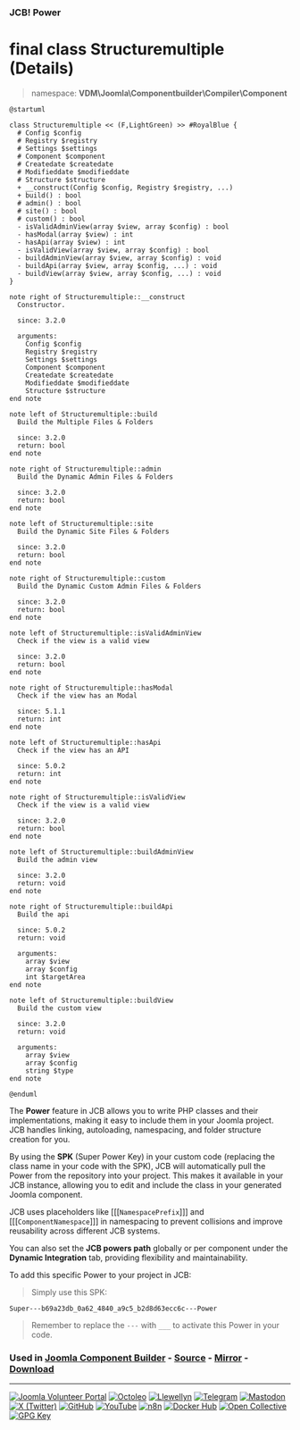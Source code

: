 ### JCB! Power
# final class Structuremultiple (Details)
> namespace: **VDM\Joomla\Componentbuilder\Compiler\Component**

```uml
@startuml

class Structuremultiple << (F,LightGreen) >> #RoyalBlue {
  # Config $config
  # Registry $registry
  # Settings $settings
  # Component $component
  # Createdate $createdate
  # Modifieddate $modifieddate
  # Structure $structure
  + __construct(Config $config, Registry $registry, ...)
  + build() : bool
  # admin() : bool
  # site() : bool
  # custom() : bool
  - isValidAdminView(array $view, array $config) : bool
  - hasModal(array $view) : int
  - hasApi(array $view) : int
  - isValidView(array $view, array $config) : bool
  - buildAdminView(array $view, array $config) : void
  - buildApi(array $view, array $config, ...) : void
  - buildView(array $view, array $config, ...) : void
}

note right of Structuremultiple::__construct
  Constructor.

  since: 3.2.0
  
  arguments:
    Config $config
    Registry $registry
    Settings $settings
    Component $component
    Createdate $createdate
    Modifieddate $modifieddate
    Structure $structure
end note

note left of Structuremultiple::build
  Build the Multiple Files & Folders

  since: 3.2.0
  return: bool
end note

note right of Structuremultiple::admin
  Build the Dynamic Admin Files & Folders

  since: 3.2.0
  return: bool
end note

note left of Structuremultiple::site
  Build the Dynamic Site Files & Folders

  since: 3.2.0
  return: bool
end note

note right of Structuremultiple::custom
  Build the Dynamic Custom Admin Files & Folders

  since: 3.2.0
  return: bool
end note

note left of Structuremultiple::isValidAdminView
  Check if the view is a valid view

  since: 3.2.0
  return: bool
end note

note right of Structuremultiple::hasModal
  Check if the view has an Modal

  since: 5.1.1
  return: int
end note

note left of Structuremultiple::hasApi
  Check if the view has an API

  since: 5.0.2
  return: int
end note

note right of Structuremultiple::isValidView
  Check if the view is a valid view

  since: 3.2.0
  return: bool
end note

note left of Structuremultiple::buildAdminView
  Build the admin view

  since: 3.2.0
  return: void
end note

note right of Structuremultiple::buildApi
  Build the api

  since: 5.0.2
  return: void
  
  arguments:
    array $view
    array $config
    int $targetArea
end note

note left of Structuremultiple::buildView
  Build the custom view

  since: 3.2.0
  return: void
  
  arguments:
    array $view
    array $config
    string $type
end note

@enduml
```

The **Power** feature in JCB allows you to write PHP classes and their implementations,
making it easy to include them in your Joomla project. JCB handles linking, autoloading,
namespacing, and folder structure creation for you.

By using the **SPK** (Super Power Key) in your custom code (replacing the class name
in your code with the SPK), JCB will automatically pull the Power from the repository
into your project. This makes it available in your JCB instance, allowing you to edit
and include the class in your generated Joomla component.

JCB uses placeholders like [[[`NamespacePrefix`]]] and [[[`ComponentNamespace`]]] in
namespacing to prevent collisions and improve reusability across different JCB systems.

You can also set the **JCB powers path** globally or per component under the
**Dynamic Integration** tab, providing flexibility and maintainability.

To add this specific Power to your project in JCB:

> Simply use this SPK:
```
Super---b69a23db_0a62_4840_a9c5_b2d8d63ecc6c---Power
```
> Remember to replace the `---` with `___` to activate this Power in your code.

### Used in [Joomla Component Builder](https://www.joomlacomponentbuilder.com) - [Source](https://git.vdm.dev/joomla/Component-Builder) - [Mirror](https://github.com/vdm-io/Joomla-Component-Builder) - [Download](https://git.vdm.dev/joomla/pkg-component-builder/releases)

---
[![Joomla Volunteer Portal](https://img.shields.io/badge/-Joomla-gold?logo=joomla)](https://volunteers.joomla.org/joomlers/1396-llewellyn-van-der-merwe "Join Llewellyn on the Joomla Volunteer Portal: Shaping the Future Together!") [![Octoleo](https://img.shields.io/badge/-Octoleo-black?logo=linux)](https://git.vdm.dev/octoleo "--quiet") [![Llewellyn](https://img.shields.io/badge/-Llewellyn-ffffff?logo=gitea)](https://git.vdm.dev/Llewellyn "Collaborate and Innovate with Llewellyn on Git: Building a Better Code Future!") [![Telegram](https://img.shields.io/badge/-Telegram-blue?logo=telegram)](https://t.me/Joomla_component_builder "Join Llewellyn and the Community on Telegram: Building Joomla Components Together!") [![Mastodon](https://img.shields.io/badge/-Mastodon-9e9eec?logo=mastodon)](https://joomla.social/@llewellyn "Connect and Engage with Llewellyn on Joomla Social: Empowering Communities, One Post at a Time!") [![X (Twitter)](https://img.shields.io/badge/-X-black?logo=x)](https://x.com/llewellynvdm "Join the Conversation with Llewellyn on X: Where Ideas Take Flight!") [![GitHub](https://img.shields.io/badge/-GitHub-181717?logo=github)](https://github.com/Llewellynvdm "Build, Innovate, and Thrive with Llewellyn on GitHub: Turning Ideas into Impact!") [![YouTube](https://img.shields.io/badge/-YouTube-ff0000?logo=youtube)](https://www.youtube.com/@OctoYou "Explore, Learn, and Create with Llewellyn on YouTube: Your Gateway to Inspiration!") [![n8n](https://img.shields.io/badge/-n8n-black?logo=n8n)](https://n8n.io/creators/octoleo "Effortless Automation and Impactful Workflows with Llewellyn on n8n!") [![Docker Hub](https://img.shields.io/badge/-Docker-grey?logo=docker)](https://hub.docker.com/u/llewellyn "Llewellyn on Docker: Containerize Your Creativity!") [![Open Collective](https://img.shields.io/badge/-Donate-green?logo=opencollective)](https://opencollective.com/joomla-component-builder "Donate towards JCB: Help Llewellyn financially so he can continue developing this great tool!") [![GPG Key](https://img.shields.io/badge/-GPG-blue?logo=gnupg)](https://git.vdm.dev/Llewellyn/gpg "Unlock Trust and Security with Llewellyn's GPG Key: Your Gateway to Verified Connections!")